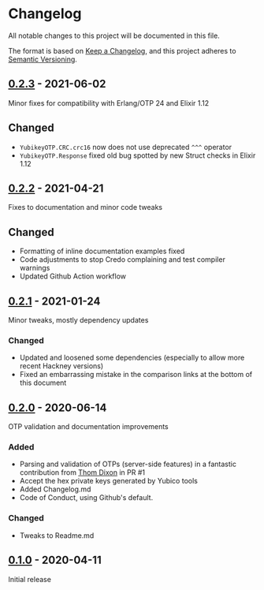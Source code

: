 # Changelog
All notable changes to this project will be documented in this file.

The format is based on [Keep a Changelog](https://keepachangelog.com/en/1.0.0/),
and this project adheres to [Semantic Versioning](https://semver.org/spec/v2.0.0.html).

## [0.2.3] - 2021-06-02
Minor fixes for compatibility with Erlang/OTP 24 and Elixir 1.12

## Changed
- `YubikeyOTP.CRC.crc16` now does not use deprecated `^^^` operator
- `YubikeyOTP.Response` fixed old bug spotted by new Struct checks in Elixir 1.12

## [0.2.2] - 2021-04-21
Fixes to documentation and minor code tweaks

## Changed
- Formatting of inline documentation examples fixed
- Code adjustments to stop Credo complaining and test compiler warnings
- Updated Github Action workflow

## [0.2.1] - 2021-01-24
Minor tweaks, mostly dependency updates

### Changed
- Updated and loosened some dependencies (especially to allow more recent Hackney versions)
- Fixed an embarrassing mistake in the comparison links at the bottom of this document

## [0.2.0] - 2020-06-14
OTP validation and documentation improvements

### Added
- Parsing and validation of OTPs (server-side features) in a fantastic contribution from
 [Thom Dixon](https://github.com/thomdixon) in PR #1
- Accept the hex private keys generated by Yubico tools
- Added Changelog.md
- Code of Conduct, using Github's default.

### Changed
- Tweaks to Readme.md

## [0.1.0] - 2020-04-11
Initial release

[0.2.3]: https://github.com/Digital-Identity-Labs/yubikey_otp/compare/0.2.2...0.2.3
[0.2.2]: https://github.com/Digital-Identity-Labs/yubikey_otp/compare/0.2.1...0.2.2
[0.2.1]: https://github.com/Digital-Identity-Labs/yubikey_otp/compare/0.2.0...0.2.1
[0.2.0]: https://github.com/Digital-Identity-Labs/yubikey_otp/compare/0.1.0...0.2.0
[0.1.0]: https://github.com/Digital-Identity-Labs/yubikey_otp/compare/releases/tag/0.1.0
